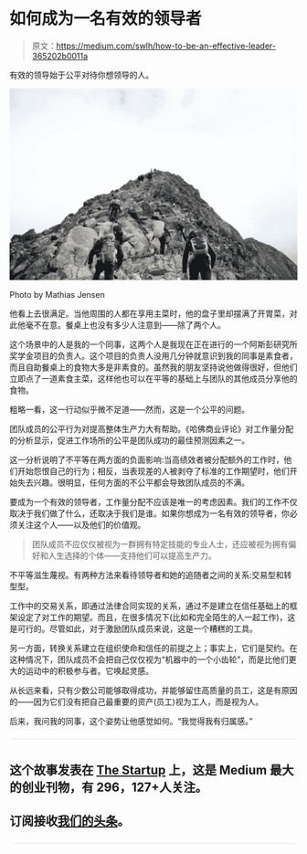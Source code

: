 # 如何成为一名有效的领导者

> 原文：<https://medium.com/swlh/how-to-be-an-effective-leader-365202b0011a>

有效的领导始于公平对待你想领导的人。

![](img/a9680e169620b9ec488ed6e4509b3fd2.png)

Photo by Mathias Jensen

他看上去很满足。当他周围的人都在享用主菜时，他的盘子里却摆满了开胃菜，对此他毫不在意。餐桌上也没有多少人注意到——除了两个人。

这个场景中的人是我的一个同事，这两个人是我现在正在进行的一个阿斯彭研究所奖学金项目的负责人。这个项目的负责人没用几分钟就意识到我的同事是素食者，而且自助餐桌上的食物大多是非素食的。虽然我的朋友坚持说他做得很好，但他们立即点了一道素食主菜，这样他也可以在平等的基础上与团队的其他成员分享他的食物。

粗略一看，这一行动似乎微不足道——然而，这是一个公平的问题。

团队成员的公平行为对提高整体生产力大有帮助。《哈佛商业评论》对工作量分配的分析显示，促进工作场所的公平是团队成功的最佳预测因素之一。

这一分析说明了不平等在两方面的负面影响:当高绩效者被分配额外的工作时，他们开始怨恨自己的行为；相反，当表现差的人被剥夺了标准的工作期望时，他们开始失去兴趣。很明显，任何方面的不公平都会导致团队成员的不满。

要成为一个有效的领导者，工作量分配不应该是唯一的考虑因素。我们的工作不仅取决于我们做了什么，还取决于我们是谁。如果你想成为一名有效的领导者，你必须关注这个人——以及他们的价值观。

> 团队成员不应仅仅被视为一群拥有特定技能的专业人士，还应被视为拥有偏好和人生选择的个体——支持他们可以提高生产力。

不平等滋生蔑视。有两种方法来看待领导者和她的追随者之间的关系:交易型和转型型。

工作中的交易关系，即通过法律合同实现的关系，通过不是建立在信任基础上的框架设定了对工作的期望。而且，在很多情况下(比如和完全陌生的人一起工作)，这是可行的。尽管如此，对于激励团队成员来说，这是一个糟糕的工具。

另一方面，转换关系建立在组织使命和信任的前提之上；事实上，它们是契约。在这种情况下，团队成员不会把自己仅仅视为“机器中的一个小齿轮”，而是比他们更大的运动中的积极参与者。它唤起灵感。

从长远来看，只有少数公司能够取得成功，并能够留住高质量的员工，这是有原因的——因为它们没有把自己最重要的资产(员工)视为工人，而是视为人。

后来，我问我的同事，这个姿势让他感觉如何。“我觉得我有归属感。”

![](img/731acf26f5d44fdc58d99a6388fe935d.png)

## 这个故事发表在 [The Startup](https://medium.com/swlh) 上，这是 Medium 最大的创业刊物，有 296，127+人关注。

## 订阅接收[我们的头条](http://growthsupply.com/the-startup-newsletter/)。

![](img/731acf26f5d44fdc58d99a6388fe935d.png)